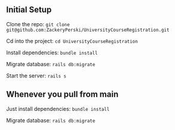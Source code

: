 ## Initial Setup

Clone the repo: `git clone git@github.com:ZackeryPerski/UniversityCourseRegistration.git`

Cd into the project: `cd UniversityCourseRegistration`

Install dependencies: `bundle install`

Migrate database: `rails db:migrate`

Start the server: `rails s`

## Whenever you pull from main

Just install dependencies: `bundle install`

Migrate database: `rails db:migrate`
